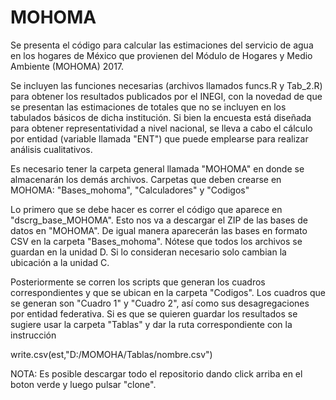 # MOHOMA
Se presenta el código para calcular las estimaciones del servicio de agua en los hogares de México que provienen del Módulo de Hogares y Medio Ambiente (MOHOMA) 2017.

Se incluyen las funciones necesarias (archivos llamados funcs.R y Tab_2.R) para obtener los resultados publicados por el INEGI, con la novedad de que se presentan las estimaciones de totales que no se incluyen en los tabulados básicos de dicha institución. Si bien la encuesta está diseñada para obtener representatividad a nivel nacional, se lleva a cabo el cálculo por entidad (variable llamada "ENT") que puede emplearse para realizar análisis cualitativos.

Es necesario tener la carpeta general llamada "MOHOMA" en donde se almacenarán los demás archivos. 
Carpetas que deben crearse en MOHOMA: "Bases_mohoma", "Calculadores" y "Codigos"
                            
Lo primero que se debe hacer es correr el código que aparece en "dscrg_base_MOHOMA". Esto nos va a descargar el ZIP de las bases de datos en "MOHOMA".
De igual manera aparecerán las bases en formato CSV en la carpeta "Bases_mohoma". Nótese que todos los archivos se guardan en la unidad D.
Si lo consideran necesario solo cambian la ubicación a la unidad C.

Posteriormente se corren los scripts que generan los cuadros correspondientes y que se ubican en la carpeta "Codigos". Los cuadros que se generan son "Cuadro 1" y "Cuadro 2", así como sus desagregaciones por entidad federativa. Si es que se quieren guardar los resultados se sugiere usar la carpeta "Tablas" y dar la ruta correspondiente con la instrucción

write.csv(est,"D:/MOMOHA/Tablas/nombre.csv") 

NOTA: Es posible descargar todo el repositorio dando click arriba en el boton verde y luego pulsar "clone".

